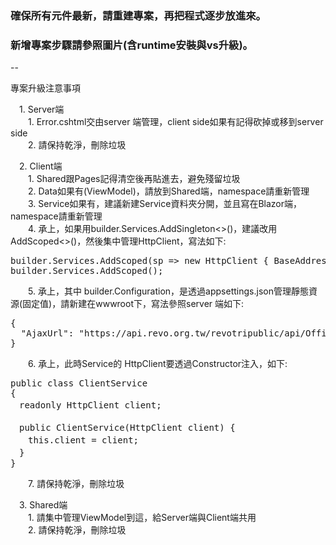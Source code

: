 ### 確保所有元件最新，請重建專案，再把程式逐步放進來。
### 新增專案步驟請參照圖片(含runtime安裝與vs升級)。

--

專案升級注意事項<br />


　1. Server端<br />
　　1. Error.cshtml交由server 端管理，client side如果有記得砍掉或移到server side<br />
　　2. 請保持乾淨，刪除垃圾<br />


　2. Client端<br />
　　1. Shared跟Pages記得清空後再貼進去，避免殘留垃圾<br />
　　2. Data如果有(ViewModel)，請放到Shared端，namespace請重新管理<br />
　　3. Service如果有，建議新建Service資料夾分開，並且寫在Blazor端，namespace請重新管理<br />
　　4. 承上，如果用builder.Services.AddSingleton<>()，建議改用AddScoped<>()，然後集中管理HttpClient，寫法如下:<br />
<pre>
builder.Services.AddScoped(sp => new HttpClient { BaseAddress = new Uri(builder.Configuration.GetValue<string>("AjaxUrl")??"") });
builder.Services.AddScoped<PostService>();
</pre>
　　5. 承上，其中 builder.Configuration，是透過appsettings.json管理靜態資源(固定值)，請新建在wwwroot下，寫法參照server 端如下:
<pre>
{
  "AjaxUrl": "https://api.revo.org.tw/revotripublic/api/OfficialSite/"
}
</pre>

　　6. 承上，此時Service的 HttpClient要透過Constructor注入，如下:
<pre>
public class ClientService
{
　readonly HttpClient client;

　public ClientService(HttpClient client) {
　　this.client = client;
　}
}
</pre>
　　7. 請保持乾淨，刪除垃圾<br />


　3. Shared端<br />
　　1. 請集中管理ViewModel到這，給Server端與Client端共用<br />
　　2. 請保持乾淨，刪除垃圾<br />